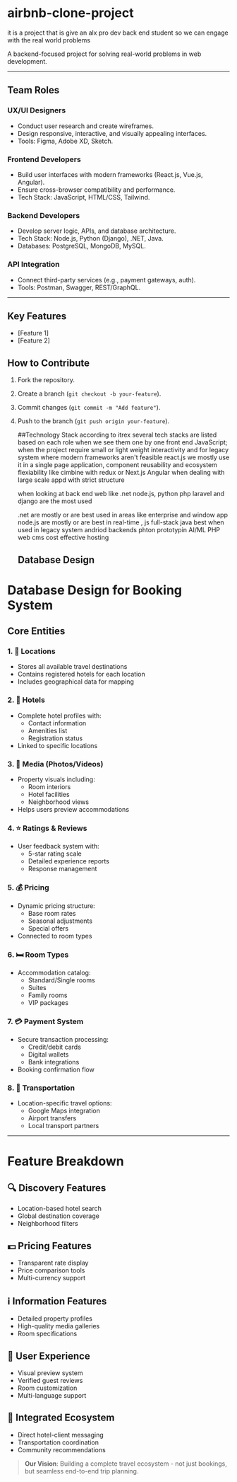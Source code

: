 # airbnb-clone-project
it is a project that is give an alx pro dev back end student so we can engage with the real world problems   

A backend-focused project for solving real-world problems in web development.  

---

## Team Roles  

### **UX/UI Designers**  
- Conduct user research and create wireframes.  
- Design responsive, interactive, and visually appealing interfaces.  
- Tools: Figma, Adobe XD, Sketch.  

### **Frontend Developers**  
- Build user interfaces with modern frameworks (React.js, Vue.js, Angular).  
- Ensure cross-browser compatibility and performance.  
- Tech Stack: JavaScript, HTML/CSS, Tailwind.  

### **Backend Developers**  
- Develop server logic, APIs, and database architecture.  
- Tech Stack: Node.js, Python (Django), .NET, Java.  
- Databases: PostgreSQL, MongoDB, MySQL.  

### **API Integration**  
- Connect third-party services (e.g., payment gateways, auth).  
- Tools: Postman, Swagger, REST/GraphQL.  

---

## Key Features  
- [Feature 1]  
- [Feature 2]  

## How to Contribute  
1. Fork the repository.  
2. Create a branch (`git checkout -b your-feature`).  
3. Commit changes (`git commit -m "Add feature"`).  
4. Push to the branch (`git push origin your-feature`).


     ##Technology Stack
   according to itrex several tech stacks are listed based on each role when we see them one by one
   front end
    JavaScript;
    when the project require small or light weight interactivity and for legacy system where modern frameworks aren't feasible
    react.js
   we mostly use it in a single page application, component reusability and ecosystem flexiability like cimbine with redux or Next.js
   Angular
   when dealing with large scale appd with strict structure

   when looking at back end
  web like .net node.js, python php laravel and django are the most used

   .net are mostly or are best used in areas like enterprise and window app
   node.js are mostly or are best in real-time , js full-stack
   java best when used in legacy system andriod backends
   phton prototypin AI/ML
   PHP web cms cost effective hosting 
 
   ## Database Design

  # Database Design for Booking System

## Core Entities

### 1. 📍 Locations
- Stores all available travel destinations
- Contains registered hotels for each location
- Includes geographical data for mapping

### 2. 🏨 Hotels
- Complete hotel profiles with:
  - Contact information
  - Amenities list
  - Registration status
- Linked to specific locations

### 3. 📸 Media (Photos/Videos)
- Property visuals including:
  - Room interiors
  - Hotel facilities
  - Neighborhood views
- Helps users preview accommodations

### 4. ⭐ Ratings & Reviews
- User feedback system with:
  - 5-star rating scale
  - Detailed experience reports
  - Response management

### 5. 💰 Pricing
- Dynamic pricing structure:
  - Base room rates
  - Seasonal adjustments
  - Special offers
- Connected to room types

### 6. 🛏️ Room Types
- Accommodation catalog:
  - Standard/Single rooms
  - Suites
  - Family rooms
  - VIP packages

### 7. 💳 Payment System
- Secure transaction processing:
  - Credit/debit cards
  - Digital wallets
  - Bank integrations
- Booking confirmation flow

### 8. 🚗 Transportation
- Location-specific travel options:
  - Google Maps integration
  - Airport transfers
  - Local transport partners

---

# Feature Breakdown

## 🔍 Discovery Features
- Location-based hotel search
- Global destination coverage
- Neighborhood filters

## 💵 Pricing Features
- Transparent rate display
- Price comparison tools
- Multi-currency support

## ℹ️ Information Features
- Detailed property profiles
- High-quality media galleries
- Room specifications

## 👥 User Experience
- Visual preview system
- Verified guest reviews
- Room customization
- Multi-language support

## 🔗 Integrated Ecosystem
- Direct hotel-client messaging
- Transportation coordination
- Community recommendations

> **Our Vision**: Building a complete travel ecosystem - not just bookings, but seamless end-to-end trip planning.
